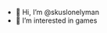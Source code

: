 - 👋 Hi, I’m @skuslonelyman
- 👀 I’m interested in games

<!---
skuslonelyman/skuslonelyman is a ✨ special ✨ repository because its `README.md` (this file) appears on your GitHub profile.
You can click the Preview link to take a look at your changes.
--->
